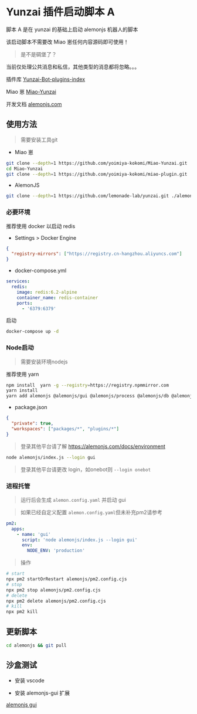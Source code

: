 # Yunzai 插件启动脚本 A

脚本 A 是在 yunzai 的基础上启动 alemonjs 机器人的脚本

该启动脚本不需要改 Miao 崽任何内容源码即可使用！

> 是不是碉堡了？

当前仅处理公共消息和私信，其他类型的消息都将忽略。。。

插件库 [Yunzai-Bot-plugins-index](https://github.com/yhArcadia/Yunzai-Bot-plugins-index)

Miao 崽 [Miao-Yunzai](https://github.com/yoimiya-kokomi/Miao-Yunzai)

开发文档 [alemonjs.com](https://alemonjs.com)

## 使用方法

> 需要安装工具git

- Miao 崽

```sh
git clone --depth=1 https://github.com/yoimiya-kokomi/Miao-Yunzai.git
cd Miao-Yunzai
git clone --depth=1 https://github.com/yoimiya-kokomi/miao-plugin.git ./plugins/miao-plugin/
```

- AlemonJS

```sh
git clone --depth=1 https://github.com/lemonade-lab/yunzai.git ./alemonjs
```

### 必要环境

推荐使用 docker 以启动 redis

- Settings > Docker Engine

```json
{
  "registry-mirrors": ["https://registry.cn-hangzhou.aliyuncs.com"]
}
```

- docker-compose.yml

```yaml
services:
  redis:
    image: redis:6.2-alpine
    container_name: redis-container
    ports:
      - '6379:6379'
```

启动

```sh
docker-compose up -d
```

### Node启动

> 需要安装环境nodejs

推荐使用 yarn

```sh
npm install  yarn -g --registry=https://registry.npmmirror.com
yarn install
yarn add alemonjs @alemonjs/gui @alemonjs/process @alemonjs/db @alemonjs/qq-bot jsxp -D
```

- package.json

```json
{
  "private": true,
  "workspaces": ["packages/*", "plugins/*"]
}
```

> 登录其他平台请了解 https://alemonjs.com/docs/environment

```sh
node alemonjs/index.js --login gui
```

> 登录其他平台请更改 login，如onebot则 `--login onebot`

### 进程托管

> 运行后会生成 `alemon.config.yaml` 并启动 gui

> 如果已经自定义配置 `alemon.config.yaml`但未补充pm2请参考

```yaml
pm2:
  apps:
    - name: 'gui'
      script: 'node alemonjs/index.js --login gui'
      env:
        NODE_ENV: 'production'
```

> 操作

```sh
# start
npx pm2 startOrRestart alemonjs/pm2.config.cjs
# stop
npx pm2 stop alemonjs/pm2.config.cjs
# delete
npx pm2 delete alemonjs/pm2.config.cjs
# kill
npx pm2 kill
```

## 更新脚本

```sh
cd alemonjs && git pull
```

## 沙盒测试

- 安装 vscode

- 安装 alemonjs-gui 扩展

[alemonjs gui](https://marketplace.visualstudio.com/items?itemName=lemonade-x.alemonjs-gui)
